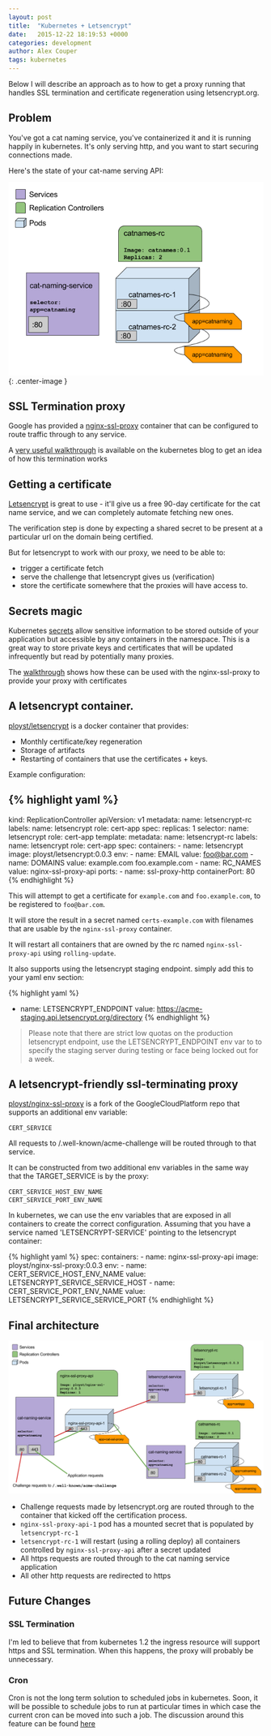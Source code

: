 ```yaml
---
layout: post
title:  "Kubernetes + Letsencrypt"
date:   2015-12-22 18:19:53 +0000
categories: development
author: Alex Couper
tags: kubernetes
---
```


Below I will describe an approach as to how to get a proxy running that handles
SSL termination and certificate regeneration using letsencrypt.org.

## Problem

You've got a cat naming service, you've containerized it and it is running
happily in kubernetes. It's only serving http, and you want to start securing
connections made.

Here's the state of your cat-name serving API:

![Cat naming start state](/assets/images/letsencrypt-catnames01.png){: .center-image }

## SSL Termination proxy

Google has provided a [nginx-ssl-proxy][nginx-ssl-proxy-walkthrough]
container that can be configured to route traffic through to any service.

A [very useful walkthrough](http://blog.kubernetes.io/2015/07/strong-simple-ssl-for-kubernetes.html)
is available on the kubernetes blog to get an idea of how this termination works

## Getting a certificate

[Letsencrypt](https://letsencrypt.org/about/) is great to use - it'll give us
a free 90-day certificate for the cat name service, and we can completely
automate fetching new ones.

The verification step is done by expecting a shared secret to be present at
a particular url on the domain being certified.

But for letsencrypt to work with our proxy, we need to be able to:

 - trigger a certificate fetch
 - serve the challenge that letsencrypt gives us (verification)
 - store the certificate somewhere that the proxies will have access to.

## Secrets magic

Kubernetes [secrets](http://kubernetes.io/v1.1/docs/user-guide/secrets.html)
allow sensitive information to be stored outside of your application but
accessible by any containers in the namespace. This is a great way to store
private keys and certificates that will be updated infrequently but read by
potentially many proxies.

The [walkthrough][nginx-ssl-proxy-walkthrough] shows how these can be used with
the nginx-ssl-proxy to provide your proxy with certificates


## A letsencrypt container.

[ployst/letsencrypt](https://hub.docker.com/r/ployst/letsencrypt/) is a docker
container that provides:

 - Monthly certificate/key regeneration
 - Storage of artifacts
 - Restarting of containers that use the certificates + keys.

 Example configuration:

{% highlight yaml %}
---
kind: ReplicationController
apiVersion: v1
metadata:
  name: letsencrypt-rc
  labels:
    name: letsencrypt
    role: cert-app
spec:
  replicas: 1
  selector:
    name: letsencrypt
    role: cert-app
  template:
    metadata:
      name: letsencrypt-rc
      labels:
        name: letsencrypt
        role: cert-app
    spec:
      containers:
      - name: letsencrypt
        image: ployst/letsencrypt:0.0.3
        env:
        - name: EMAIL
          value: foo@bar.com
        - name: DOMAINS
          value: example.com foo.example.com
        - name: RC_NAMES
          value: nginx-ssl-proxy-api
        ports:
        - name: ssl-proxy-http
          containerPort: 80
{% endhighlight %}


This will attempt to get a certificate for `example.com` and `foo.example.com`,
to be registered to `foo@bar.com`.

It will store the result in a secret named
`certs-example.com` with filenames that are usable by the `nginx-ssl-proxy`
container.

It will restart all containers that are owned by the rc named
`nginx-ssl-proxy-api` using `rolling-update`.

It also supports using the letsencrypt staging endpoint. simply add this to
your yaml env section:

{% highlight yaml %}
- name: LETSENCRYPT_ENDPOINT
  value: https://acme-staging.api.letsencrypt.org/directory
{% endhighlight %}

> Please note that there are strict low quotas on the production letsencrypt
endpoint, use the LETSENCRYPT_ENDPOINT env var to to specify the staging server
during testing or face being locked out for a week.

## A letsencrypt-friendly ssl-terminating proxy

[ployst/nginx-ssl-proxy](https://github.com/ployst/nginx-ssl-proxy) is a fork
of the GoogleCloudPlatform repo that supports an additional env variable:

    CERT_SERVICE

All requests to /.well-known/acme-challenge will be routed through to that
service.

It can be constructed from two additional env variables in the same way that
the TARGET_SERVICE is by the proxy:

    CERT_SERVICE_HOST_ENV_NAME
    CERT_SERVICE_PORT_ENV_NAME

In kubernetes, we can use the env variables that are exposed in all containers
to create the correct configuration. Assuming that you have a service named
'LETSENCRYPT-SERVICE' pointing to the letsencrypt container:

{% highlight yaml %}
    spec:
      containers:
      - name: nginx-ssl-proxy-api
        image: ployst/nginx-ssl-proxy:0.0.3
        env:
        - name: CERT_SERVICE_HOST_ENV_NAME
          value: LETSENCRYPT_SERVICE_SERVICE_HOST
        - name: CERT_SERVICE_PORT_ENV_NAME
          value: LETSENCRYPT_SERVICE_SERVICE_PORT
{% endhighlight %}

## Final architecture

![Cat naming start state](/assets/images/letsencrypt-catnames02.png)

 - Challenge requests made by letsencrypt.org are routed through to the
   container that kicked off the certification process.
 - `nginx-ssl-proxy-api-1` pod has a mounted secret that is populated by
   `letsencrypt-rc-1`
 - `letsencrypt-rc-1` will restart (using a rolling deploy) all containers
   controlled by `nginx-ssl-proxy-api` after a secret updated
 - All https requests are routed through to the cat naming service application
 - All other http requests are redirected to https

## Future Changes

### SSL Termination

I'm led to believe that from kubernetes 1.2 the ingress resource will support
https and SSL termination. When this happens, the proxy will probably be
unnecessary.

### Cron

Cron is not the long term solution to scheduled jobs in kubernetes. Soon, it
will be possible to schedule jobs to run at particular times in which case the
current cron can be moved into such a job. The discussion around this feature
can be found [here][kubernetes-cron]

[nginx-ssl-proxy-walkthrough]: https://github.com/GoogleCloudPlatform/nginx-ssl-proxy
[letsencrypt-staging-please]: https://community.letsencrypt.org/t/testing-against-the-lets-encrypt-staging-environment/6763
[kubernetes-cron]: https://github.com/kubernetes/kubernetes/issues/2156
